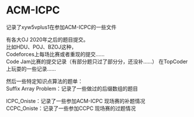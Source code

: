 # ACM-ICPC  
记录了xyw5vplus1在参加ACM-ICPC的一些文件  

有各大OJ 2020年之后的题目提交。  
比如HDU、POJ、BZOJ这种，  
Codeforces上每场比赛或者重现的提交……  
Code Jam比赛的提交记录（有部分题只过了部分分，还没补……）
在TopCoder上玩耍的一些记录……

然后一些特定知识点算法的题单：  
Suffix Array Problem：记录了一些做过的后缀数组的题目  

ICPC_Oniste：记录了一些参加ACM-ICPC 现场赛的补题情况  
CCPC_Oniste：记录了一些参加CCPC 现场赛的过题情况  
